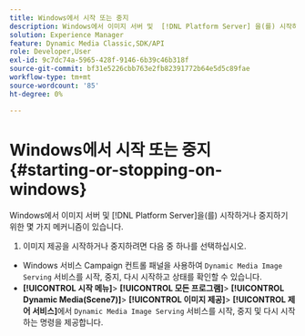 ```yaml
---
title: Windows에서 시작 또는 중지
description: Windows에서 이미지 서버 및  [!DNL Platform Server] 을(를) 시작하거나 중지하는 데 필요한 몇 가지 메커니즘이 있습니다.
solution: Experience Manager
feature: Dynamic Media Classic,SDK/API
role: Developer,User
exl-id: 9c7dc74a-5965-428f-9146-6b39c46b318f
source-git-commit: bf31e5226cbb763e2fb82391772b64e5d5c89fae
workflow-type: tm+mt
source-wordcount: '85'
ht-degree: 0%

---
```


# Windows에서 시작 또는 중지{#starting-or-stopping-on-windows}

Windows에서 이미지 서버 및 [!DNL Platform Server]을(를) 시작하거나 중지하기 위한 몇 가지 메커니즘이 있습니다.

1. 이미지 제공을 시작하거나 중지하려면 다음 중 하나를 선택하십시오.

* Windows 서비스 Campaign 컨트롤 패널을 사용하여 `Dynamic Media Image Serving` 서비스를 시작, 중지, 다시 시작하고 상태를 확인할 수 있습니다.
* **[!UICONTROL 시작 메뉴]**> **[!UICONTROL 모든 프로그램]**> **[!UICONTROL Dynamic Media(Scene7)]**> **[!UICONTROL 이미지 제공]**> **[!UICONTROL 제어 서비스]**&#x200B;에서 `Dynamic Media Image Serving` 서비스를 시작, 중지 및 다시 시작하는 명령을 제공합니다.
